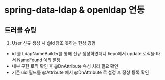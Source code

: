 # spring-data-ldap & openldap 연동

## 트러블 슈팅
1. User 신규 생성 시 @Id 참조 못하는 현상 경험
- id 를 LdapNameBuilder를 통해 신규 생성하였더니 Repo에서 update 로직을 타서 NameFound 예외 발생
- 내부 구현 로직 확인 후 @DnAttribute 속성 처리 필요 확인
- 기존 uid 필드를 @Attribute 에서 @DnAttribute 로 설정 후 정상 등록 확인
